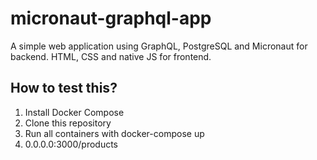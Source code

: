 # micronaut-graphql-app

A simple web application using GraphQL, PostgreSQL and Micronaut for backend. HTML, CSS and native JS for frontend.

## How to test this?

1. Install Docker Compose
2. Clone this repository
3. Run all containers with docker-compose up
4. 0.0.0.0:3000/products

